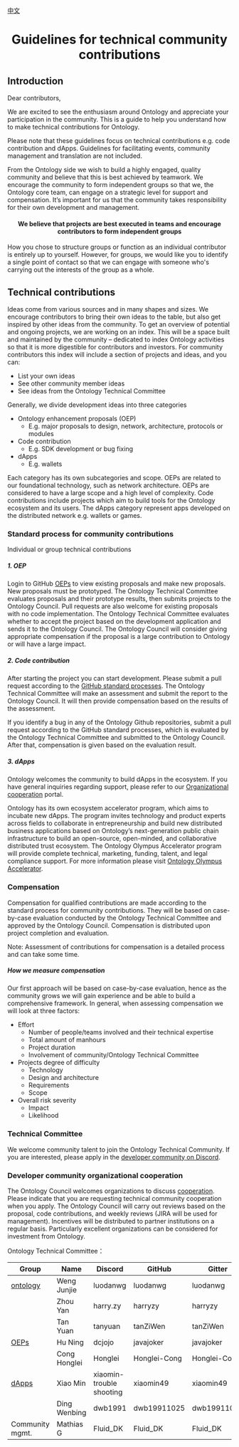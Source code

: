 [中文](https://github.com/ontio/documentation/blob/master/zh-CN/standard_process_for_contributor.md)

<h1 align="center">Guidelines for technical community contributions</h1>

## Introduction

Dear contributors,

We are excited to see the enthusiasm around Ontology and appreciate your participation in the community. This is a guide to help you understand how to make technical contributions for Ontology.

Please note that these guidelines focus on technical contributions e.g. code contribution and dApps. Guidelines for facilitating events, community management and translation are not included.

From the Ontology side we wish to build a highly engaged, quality community and believe that this is best achieved by teamwork. We encourage the community to form independent groups so that we, the Ontology core team, can engage on a strategic level for support and compensation. It’s important for us that the community takes responsibility for their own development and management.

<h4 align="center">We believe that projects are best executed in teams and encourage contributors to form independent groups</h4>

How you chose to structure groups or function as an individual contributor is entirely up to yourself. However, for groups, we would like you to identify a single point of contact so that we can engage with someone who's carrying out the interests of the group as a whole.

## Technical contributions

Ideas come from various sources and in many shapes and sizes. We encourage contributors to bring their own ideas to the table, but also get inspired by other ideas from the community.
To get an overview of potential and ongoing projects, we are working on an index. This will be a space built and maintained by the community – dedicated to index Ontology activities so that it is more digestible for contributors and investors. For community contributors this index will include a section of projects and ideas, and you can:

- List your own ideas
-	See other community member ideas
-	See ideas from the Ontology Technical Committee

Generally, we divide development ideas into three categories

- Ontology enhancement proposals (OEP)
  - E.g. major proposals to design, network, architecture, protocols or modules
- Code contribution
  - E.g. SDK development or bug fixing
- dApps
  - E.g. wallets

Each category has its own subcategories and scope. OEPs are related to our foundational technology, such as network architecture. OEPs are considered to have a large scope and a high level of complexity. Code contributions include projects which aim to build tools for the Ontology ecosystem and its users. The dApps category represent apps developed on the distributed network e.g. wallets or games.

### Standard process for community contributions

Individual or group technical contributions

##### 1. OEP

Login to GitHub [OEPs](https://github.com/ontio/OEPs) to view existing proposals and make new proposals. New proposals must be prototyped. The Ontology Technical Committee evaluates proposals and their prototype results, then submits projects to the Ontology Council. Pull requests are also welcome for existing proposals with no code implementation. The Ontology Technical Committee evaluates whether to accept the project based on the development application and sends it to the Ontology Council. The Ontology Council will consider giving appropriate compensation if the proposal is a large contribution to Ontology or will have a large impact.

##### 2. Code contribution

After starting the project you can start development. Please submit a pull request according to the [GitHub standard processes](https://help.github.com/). The Ontology Technical Committee will make an assessment and submit the report to the Ontology Council. It will then provide compensation based on the results of the assessment.

If you identify a bug in any of the Ontology Github repositories, submit a pull request according to the GitHub standard processes, which is evaluated by the Ontology Technical Committee and submitted to the Ontology Council. After that, compensation is given based on the evaluation result.

##### 3. dApps

Ontology welcomes the community to build dApps in the ecosystem. If you have general inquiries regarding support, please refer to our [Organizational cooperation](https://info.ont.io/cooperation/en) portal.

Ontology has its own ecosystem accelerator program, which aims to incubate new dApps. The program invites technology and product experts across fields to collaborate in entrepreneurship and build new distributed business applications based on Ontology’s next-generation public chain infrastructure to build an open-source, open-minded, and collaborative distributed trust ecosystem. The Ontology Olympus Accelerator program will provide complete technical, marketing, funding, talent, and legal compliance support. For more information please visit [Ontology Olympus Accelerator](https://medium.com/ontologynetwork/ontology-launches-ecosystem-accelerator-program-ontology-olympus-accelerator-ooa-a2ad9229de83).

### Compensation

Compensation for qualified contributions are made according to the standard process for community contributions. They will be based on case-by-case evaluation conducted by the Ontology Technical Committee and approved by the Ontology Council. Compensation is distributed upon project completion and evaluation.  

Note: Assessment of contributions for compensation is a detailed process and can take some time.

##### How we measure compensation

Our first approach will be based on case-by-case evaluation, hence as the community grows we will gain experience and be able to build a comprehensive framework. In general, when assessing compensation we will look at three factors:

- Effort
  - Number of people/teams involved and their technical expertise
  - Total amount of manhours
  - Project duration
  - Involvement of community/Ontology Technical Committee
- Projects degree of difficulty
  - Technology
  - Design and architecture
  - Requirements
  - Scope
- Overall risk severity
  - Impact
  - Likelihood

### Technical Committee

We welcome community talent to join the Ontology Technical Community. If you are interested, please apply in the [developer community on Discord](https://discord.gg/4TQujHj).

### Developer community organizational cooperation

The Ontology Council welcomes organizations to discuss [cooperation](https://info.ont.io/cooperation/en). Please indicate that you are requesting technical community cooperation when you apply. The Ontology Council will carry out reviews based on the proposal, code contributions, and weekly reviews (JIRA will be used for management). Incentives will be distributed to partner institutions on a regular basis. Particularly excellent organizations can be considered for investment from Ontology.





Ontology Technical Committee：

| **Group**                                     | **Name**     | **Discord**              | **GitHub**   | **Gitter**   |
| --------------------------------------------- | ------------ | ------------------------ | ------------ | ------------ |
| [ontology](https://github.com/ontio/ontology) | Weng Junjie  | luodanwg                 | luodanwg     | luodanwg     |
|                                               | Zhou Yan     | harry.zy                 | harryzy      | harryzy      |
|                                               | Tan Yuan     | tanyuan                  | tanZiWen     | tanZiWen     |
| [OEPs](https://github.com/ontio/OEPs)         | Hu Ning      | dcjojo                   | javajoker    | javajoker    |
|                                               | Cong Honglei | Honglei                  | Honglei-Cong | Honglei-Cong |
| [dApps](https://github.com/ontio/ONTO)        | Xiao Min     | xiaomin-trouble shooting | xiaomin49    | xiaomin49    |
|                                               | Ding Wenbing | dwb1991                  | dwb19911025  | dwb19911025  |
|  Community mgmt.                              | Mathias G    | Fluid_DK                 | Fluid_DK     | Fluid_DK     |